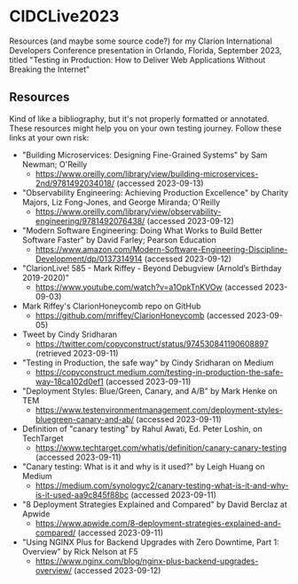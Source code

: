 # CIDCLive2023
Resources (and maybe some source code?) for my Clarion International Developers Conference presentation in Orlando, Florida, September 2023, titled "Testing in Production: How to Deliver Web Applications Without Breaking the Internet"

## Resources ##
Kind of like a bibliography, but it's not properly formatted or annotated.  These resources might help you on your own testing journey. Follow these links at your own risk:

* "Building Microservices: Designing Fine-Grained Systems" by Sam Newman; O'Reilly
  * https://www.oreilly.com/library/view/building-microservices-2nd/9781492034018/ (accessed 2023-09-13)
* "Observability Engineering: Achieving Production Excellence" by Charity Majors, Liz Fong-Jones, and George Miranda; O'Reilly
  * https://www.oreilly.com/library/view/observability-engineering/9781492076438/ (accessed 2023-09-12)
* "Modern Software Engineering: Doing What Works to Build Better Software Faster" by David Farley; Pearson Education
  * https://www.amazon.com/Modern-Software-Engineering-Discipline-Development/dp/0137314914 (accessed 2023-09-12)
* "ClarionLive! 585 - Mark Riffey - Beyond Debugview (Arnold’s Birthday 2019-2020)"
  * https://www.youtube.com/watch?v=a1OpkTnKVOw (accessed 2023-09-03)
* Mark Riffey's ClarionHoneycomb repo on GitHub
  * https://github.com/mriffey/ClarionHoneycomb (accessed 2023-09-05)
* Tweet by Cindy Sridharan
  * https://twitter.com/copyconstruct/status/974530841190608897 (retrieved 2023-09-11)
* "Testing in Production, the safe way" by Cindy Sridharan on Medium
  * https://copyconstruct.medium.com/testing-in-production-the-safe-way-18ca102d0ef1 (accessed 2023-09-11)
* "Deployment Styles: Blue/Green, Canary, and A/B" by Mark Henke on TEM
  * https://www.testenvironmentmanagement.com/deployment-styles-bluegreen-canary-and-ab/ (accessed 2023-09-11)
* Definition of "canary testing" by Rahul Awati, Ed. Peter Loshin, on TechTarget
  * https://www.techtarget.com/whatis/definition/canary-canary-testing (accessed 2023-09-11)
* "Canary testing: What is it and why is it used?" by Leigh Huang on Medium
  * https://medium.com/synologyc2/canary-testing-what-is-it-and-why-is-it-used-aa9c845f88bc (accessed 2023-09-11)
* "8 Deployment Strategies Explained and Compared" by David Berclaz at Apwide
  * https://www.apwide.com/8-deployment-strategies-explained-and-compared/ (accessed 2023-09-11)
* "Using NGINX Plus for Backend Upgrades with Zero Downtime, Part 1: Overview" by Rick Nelson at F5
  * https://www.nginx.com/blog/nginx-plus-backend-upgrades-overview/ (accessed 2023-09-12)
